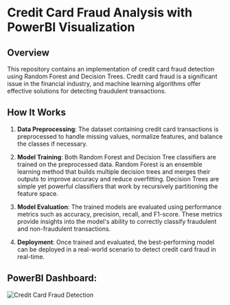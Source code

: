 # Credit Card Fraud Analysis with PowerBI Visualization

## Overview

This repository contains an implementation of credit card fraud detection using Random Forest and Decision Trees. Credit card fraud is a significant issue in the financial industry, and machine learning algorithms offer effective solutions for detecting fraudulent transactions.

## How It Works

1. **Data Preprocessing**: The dataset containing credit card transactions is preprocessed to handle missing values, normalize features, and balance the classes if necessary.

2. **Model Training**: Both Random Forest and Decision Tree classifiers are trained on the preprocessed data. Random Forest is an ensemble learning method that builds multiple decision trees and merges their outputs to improve accuracy and reduce overfitting. Decision Trees are simple yet powerful classifiers that work by recursively partitioning the feature space.

3. **Model Evaluation**: The trained models are evaluated using performance metrics such as accuracy, precision, recall, and F1-score. These metrics provide insights into the model's ability to correctly classify fraudulent and non-fraudulent transactions.

4. **Deployment**: Once trained and evaluated, the best-performing model can be deployed in a real-world scenario to detect credit card fraud in real-time.

## PowerBI Dashboard: 

![Credit Card Fraud Detection](CreditCard_Dashboard.png)


